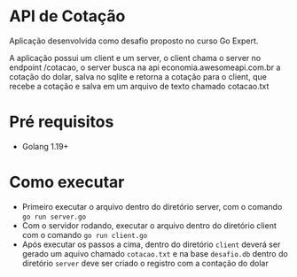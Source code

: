 # API de Cotação

Aplicação desenvolvida como desafio proposto no curso Go Expert.

A aplicação possui um client e um server, o client chama o server no endpoint /cotacao, o server busca na api economia.awesomeapi.com.br a cotação do dolar, salva no sqlite e retorna a cotação para o client, que recebe a cotação e salva em um arquivo de texto chamado cotacao.txt

# Pré requisitos

- Golang 1.19+

# Como executar

- Primeiro executar o arquivo dentro do diretório server, com o comando `go run server.go`
- Com o servidor rodando, executar o arquivo dentro do diretório client com o comando `go run client.go`
- Após executar os passos a cima, dentro do diretório `client` deverá ser gerado um aquivo chamado `cotacao.txt` e na base `desafio.db` dentro do diretório `server` deve ser criado o registro com a contação do dolar
